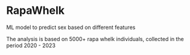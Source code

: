 # RapaWhelk
ML model to predict sex based on different features

The analysis is based on 5000+ rapa whelk individuals, collected in the period 2020 - 2023

